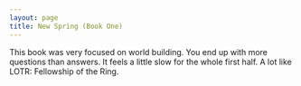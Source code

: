 ```yaml
---
layout: page
title: New Spring (Book One)
---
```

<div class="card">
This book was very focused on world building. You end up with more questions than answers. It feels a little slow for the whole first half. A lot like LOTR: Fellowship of the Ring.
</div>
